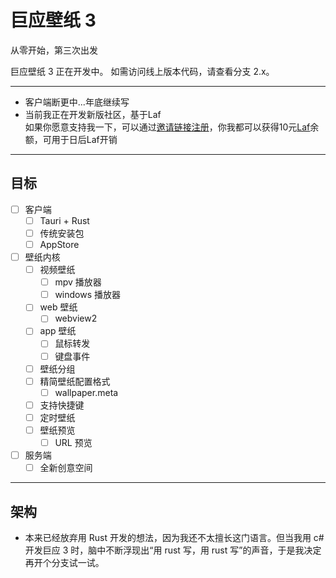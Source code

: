 # 巨应壁纸 3

从零开始，第三次出发

巨应壁纸 3 正在开发中。
如需访问线上版本代码，请查看分支 2.x。

---

- 客户端断更中...年底继续写
- 当前我正在开发新版社区，基于Laf   
如果你愿意支持我一下，可以通过[邀请链接注册](https://laf.run/signup?code=y0pRFfG)，你我都可以获得10元[Laf](https://github.com/labring/laf)余额，可用于日后Laf开销

---

## 目标

- [ ] 客户端
  - [ ] Tauri + Rust
  - [ ] 传统安装包
  - [ ] AppStore
- [ ] 壁纸内核
  - [ ] 视频壁纸
    - [ ] mpv 播放器
    - [ ] windows 播放器
  - [ ] web 壁纸
    - [ ] webview2
  - [ ] app 壁纸
    - [ ] 鼠标转发
    - [ ] 键盘事件
  - [ ] 壁纸分组
  - [ ] 精简壁纸配置格式
    - [ ] wallpaper.meta
  - [ ] 支持快捷键
  - [ ] 定时壁纸
  - [ ] 壁纸预览
    - [ ] URL 预览
- [ ] 服务端
  - [ ] 全新创意空间

---

## 架构

- 本来已经放弃用 Rust 开发的想法，因为我还不太擅长这门语言。但当我用 c#开发巨应 3 时，脑中不断浮现出“用 rust 写，用 rust 写”的声音，于是我决定再开个分支试一试。
